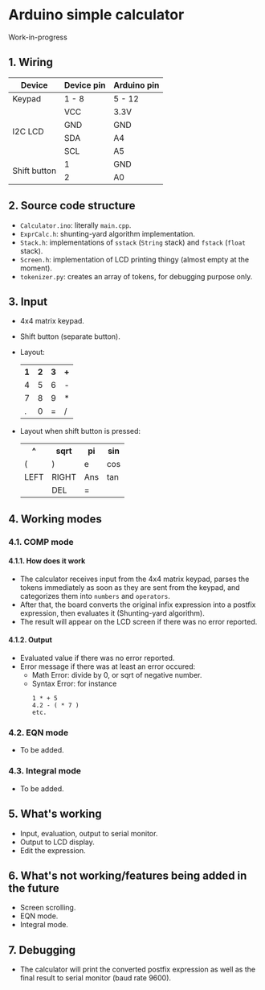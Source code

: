 # Arduino simple calculator
Work-in-progress

## 1. Wiring
<table class="tg">
<thead>
  <tr>
    <th class="tg-1wig">Device</th>
    <th class="tg-1wig">Device pin</th>
    <th class="tg-1wig">Arduino pin</th>
  </tr>
</thead>
<tbody>
  <tr>
    <td class="tg-1wig">Keypad</td>
    <td class="tg-0lax">1 - 8</td>
    <td class="tg-0lax">5 - 12</td>
  </tr>
  <tr>
    <td class="tg-1wig" rowspan="4">I2C LCD</td>
    <td class="tg-0lax">VCC</td>
    <td class="tg-0lax">3.3V</td>
  </tr>
  <tr>
    <td class="tg-0lax">GND</td>
    <td class="tg-0lax">GND</td>
  </tr>
  <tr>
    <td class="tg-0lax">SDA</td>
    <td class="tg-0lax">A4</td>
  </tr>
  <tr>
    <td class="tg-0lax">SCL</td>
    <td class="tg-0lax">A5</td>
  </tr>
  <tr>
    <td class="tg-1wig" rowspan="2">Shift button</td>
    <td class="tg-0lax">1</td>
    <td class="tg-0lax">GND</td>
  </tr>
  <tr>
    <td class="tg-0lax">2</td>
    <td class="tg-0lax">A0</td>
  </tr>
</tbody>
</table>

## 2. Source code structure
- ``Calculator.ino``: literally ``main.cpp``.
- ``ExprCalc.h``: shunting-yard algorithm implementation.
- ``Stack.h``: implementations of ``sstack`` (``String`` stack) and ``fstack`` (``float`` stack).
- ``Screen.h``: implementation of LCD printing thingy (almost empty at the moment).
- ``tokenizer.py``: creates an array of tokens, for debugging purpose only.

## 3. Input
- 4x4 matrix keypad.
- Shift button (separate button).
- Layout:
  <table class="tg">
    <tbody>
    <tr>
      <th class="tg-0lax">1</th>
      <th class="tg-0lax">2</th>
      <th class="tg-0lax">3</th>
      <th class="tg-0lax">+</th>
    </tr>
    <tr>
      <td class="tg-0lax">4</td>
      <td class="tg-0lax">5</td>
      <td class="tg-0lax">6</td>
      <td class="tg-0lax">-</td>
    </tr>
    <tr>
      <td class="tg-0lax">7</td>
      <td class="tg-0lax">8</td>
      <td class="tg-0lax">9</td>
      <td class="tg-0lax">*</td>
    </tr>
    <tr>
      <td class="tg-0lax">.</td>
      <td class="tg-0lax">0</td>
      <td class="tg-0lax">=</td>
      <td class="tg-0lax">/</td>
    </tr>
  </tbody>
  </table>

- Layout when shift button is pressed:
  <table class="tg">
  <tbody>
    <tr>
      <th class="tg-0lax">^</th>
      <th class="tg-0lax">sqrt</th>
      <th class="tg-0lax">pi</th>
      <th class="tg-0lax">sin</th>
    </tr>
    <tr>
      <td class="tg-0lax">(</td>
      <td class="tg-0lax">)</td>
      <td class="tg-0lax">e</td>
      <td class="tg-0lax">cos</td>
    </tr>
    <tr>
      <td class="tg-0lax">LEFT</td>
      <td class="tg-0lax">RIGHT</td>
      <td class="tg-0lax">Ans</td>
      <td class="tg-0lax">tan</td>
    </tr>
    <tr>
      <td class="tg-0lax"></td>
      <td class="tg-0lax">DEL</td>
      <td class="tg-0lax">=</td>
      <td class="tg-0lax"></td>
    </tr>
  </tbody>
  </table>

## 4. Working modes
### 4.1. COMP mode

#### 4.1.1. How does it work
- The calculator receives input from the 4x4 matrix keypad, parses the tokens immediately as soon as they are sent from the keypad, and categorizes them into ``numbers`` and ``operators``.
- After that, the board converts the original infix expression into a postfix expression, then evaluates it (Shunting-yard algorithm).
- The result will appear on the LCD screen if there was no error reported.

#### 4.1.2. Output
- Evaluated value if there was no error reported.
- Error message if there was at least an error occured:
  - Math Error: divide by 0, or sqrt of negative number.
  - Syntax Error: for instance
    ```
    1 * + 5
    4.2 - ( * 7 )
    etc.
    ```
### 4.2. EQN mode
- To be added.
### 4.3. Integral mode
- To be added.

## 5. What's working
- Input, evaluation, output to serial monitor.
- Output to LCD display.
- Edit the expression.

## 6. What's not working/features being added in the future
- Screen scrolling.
- EQN mode.
- Integral mode.

## 7. Debugging
- The calculator will print the converted postfix expression as well as the final result to serial monitor (baud rate 9600).
